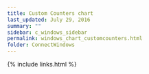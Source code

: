 ```yaml
---
title: Custom Counters chart
last_updated: July 29, 2016
summary: ""
sidebar: c_windows_sidebar
permalink: windows_chart_customcounters.html
folder: ConnectWindows
---
```





{% include links.html %}
